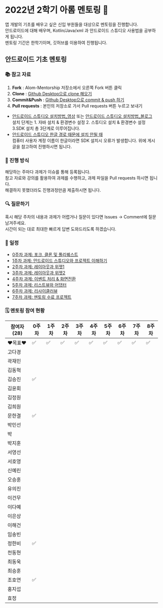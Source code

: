 # 2022년 2학기 아롬 멘토링 📗

앱 개발의 기초를 배우고 싶은 신입 부원들을 대상으로 멘토링을 진행합니다.  
안드로이드에 대해 배우며, Kotlin/Java/xml 과 안드로이드 스튜디오 사용법을 공부하게 됩니다.  
멘토링 기간은 한학기이며, 깃허브를 이용하여 진행됩니다.

## 안드로이드 기초 멘토링

### 📚 참고 자료

1. **Fork** : Alom-Mentorship 저장소에서 오른쪽 Fork 버튼 클릭
2. **Clone** : [Github Desktop으로 clone 해오기](https://hello-bryan.tistory.com/201)
3. **Commit&Push** : [Github Desktop으로 commit & push 하기](https://post.naver.com/viewer/postView.nhn?volumeNo=24624153&memberNo=42458017)
4. **Pull requests** : 본인의 저장소로 가서 Pull requests 버튼 누르고 보내기

-   [안드로이드 스튜디오 설치방법\_영상](https://youtu.be/UNKlX9J6m-A) 또는 [안드로이드 스튜디오 설치방법\_블로그](https://webnautes.tistory.com/1126)  
    설치 단계는 1. 자바 설치 & 환경변수 설정 2. 스튜디오 설치 & 환경변수 설정 3.SDK 설치 총 3단계로 이루어집니다.
-   [안드로이드 스튜디오 한글 경로 때문에 설치 안될 때](https://sohees.com/7126/)  
    컴퓨터 사용자 계정 이름이 한글이라면 SDK 설치시 오류가 발생합니다. 위에 게시글을 참고하여 진행하시면 됩니다.

### 📝 진행 방식

해당하는 주마다 과제가 이슈를 통해 등록됩니다.  
참고 자료와 강의를 활용하여 과제를 수행하고, 과제 파일을 Pull requests 하시면 됩니다.  
해결하지 못했더라도 진행과정만큼 제출하시면 됩니다.

### 🔍 질문하기

혹시 해당 주차의 내용과 과제가 어렵거나 질문이 있다면 Issues -> Comment에 질문 남겨주세요.  
시간이 되는 대로 최대한 빠르게 답변 도와드리도록 하겠습니다.

### 📌 일정

-   [0주차 과제: 포크, 클론 및 풀리퀘스트](https://github.com/alom-sejong/2022_2_AlomMentorship/blob/main/0%EC%A3%BC%EC%B0%A8/0%EC%A3%BC%EC%B0%A8%20%ED%95%99%EC%8A%B5%EC%9E%90%EB%A3%8C/How%20to%20pull%20request%20in%20github.pdf)
-   [1주차 과제: 안드로이드 스튜디오와 프로젝트 이해하기](https://github.com/alom-sejong/2022_2_AlomMentorship/blob/main/1%EC%A3%BC%EC%B0%A8/1%EC%A3%BC%EC%B0%A8%20%ED%95%99%EC%8A%B5%EC%9E%90%EB%A3%8C/1%EC%A3%BC%EC%B0%A8_%EC%95%88%EB%93%9C%EB%A1%9C%EC%9D%B4%EB%93%9C%20%ED%94%84%EB%A1%9C%EC%A0%9D%ED%8A%B8%20%EC%95%8C%EA%B8%B0.pdf)
-   [2주차 과제: 레이아웃과 위젯1](https://github.com/alom-sejong/2022_2_AlomMentorship/blob/main/2%EC%A3%BC%EC%B0%A8/2%EC%A3%BC%EC%B0%A8%20%ED%95%99%EC%8A%B5%EC%9E%90%EB%A3%8C/2%EC%9E%A5_%EB%A0%88%EC%9D%B4%EC%95%84%EC%9B%83_1.pdf)
-   [3주차 과제: 레이아웃과 위젯2](https://github.com/alom-sejong/2022_2_AlomMentorship/blob/main/3%EC%A3%BC%EC%B0%A8/3%EC%A3%BC%EC%B0%A8%20%ED%95%99%EC%8A%B5%EC%9E%90%EB%A3%8C/3%EC%A3%BC%EC%B0%A8_%ED%95%99%EC%8A%B5%EC%9E%90%EB%A3%8C.MD)
-   [4주차 과제: 이벤트 처리 & 화면전환](https://github.com/alom-sejong/2022_2_AlomMentorship/blob/main/4%EC%A3%BC%EC%B0%A8/4%EC%A3%BC%EC%B0%A8%20%ED%95%99%EC%8A%B5%EC%9E%90%EB%A3%8C/4%EC%A3%BC%EC%B0%A8_%ED%95%99%EC%8A%B5%EC%9E%90%EB%A3%8C.MD)
-   [5주차 과제: 리스트뷰와 어댑터](https://github.com/alom-sejong/2022_2_AlomMentorship)
-   [6주차 과제: 리사이클러뷰](https://github.com/alom-sejong/2022_2_AlomMentorship)
-   [7주차 과제: 멘토링 수료 프로젝트](https://github.com/alom-sejong/2022_2_AlomMentorship)

### 🗓 멘토링 참여 현황

| 참여자 (28) | 0주차              | 1주차              | 2주차              | 3주차              | 4주차              | 5주차              | 6주차              | 7주차              | 8주차              |
| ----------- | ------------------ | ------------------ | ------------------ | ------------------ | ------------------ | ------------------ | ------------------ | ------------------ | ------------------ |
| ❤목표❤      | :white_check_mark: | :white_check_mark: | :white_check_mark: | :white_check_mark: | :white_check_mark: | :white_check_mark: | :white_check_mark: | :white_check_mark: | :white_check_mark: |
| 고다경      |                    |                    |                    |                    |                    |                    |                    |                    |                    |
| 곽재민      |                    |                    |                    |                    |                    |                    |                    |                    |                    |
| 김동혁      |                    |                    |                    |                    |                    |                    |                    |                    |                    |
| 김승진      |:white_check_mark:|                    |                    |                    |                    |                    |                    |                    |                    |
| 김윤회      |                    |                    |                    |                    |                    |                    |                    |                    |                    |
| 김정원      |                    |                    |                    |                    |                    |                    |                    |                    |                    |
| 김희원      |                    |                    |                    |                    |                    |                    |                    |                    |                    |
| 문한결      |:white_check_mark:|                    |                    |                    |                    |                    |                    |                    |                    |
| 박민선      |                    |                    |                    |                    |                    |                    |                    |                    |                    |
| 박      |                    |                    |                    |                    |                    |                    |                    |                    |                    |  
| 박지훈      |                    |                    |                    |                    |                    |                    |                    |                    |                    |
| 서영선      |                    |                    |                    |                    |                    |                    |                    |                    |                    |
| 서호영      |                    |                    |                    |                    |                    |                    |                    |                    |                    |
| 신예린      |                    |                    |                    |                    |                    |                    |                    |                    |                    |
| 오승훈      |                    |                    |                    |                    |                    |                    |                    |                    |                    |
| 유의진      |                    |                    |                    |                    |                    |                    |                    |                    |                    |
| 이건무      |                    |                    |                    |                    |                    |                    |                    |                    |                    |
| 이다예      |                    |                    |                    |                    |                    |                    |                    |                    |                    |
| 이은상      |                    |                    |                    |                    |                    |                    |                    |                    |                    |  
| 이해건      |                    |                    |                    |                    |                    |                    |                    |                    |                    |
| 임송빈      |                    |                    |                    |                    |                    |                    |                    |                    |                    |
| 정한비      |:white_check_mark:|                    |                    |                    |                    |                    |                    |                    |                    |
| 천동현      |                    |                    |                    |                    |                    |                    |                    |                    |                    |
| 최동욱      |                    |                    |                    |                    |                    |                    |                    |                    |                    |
| 최승훈      |                    |                    |                    |                    |                    |                    |                    |                    |                    |
| 조호연        |:white_check_mark:|                    |                    |                    |                    |                    |                    |                    |                    |
| 홍지섭      |                    |                    |                    |                    |                    |                    |                    |                    |                    |
| 효정        |                    |                    |                    |                    |                    |                    |                    |                    |                    |
